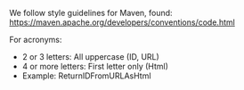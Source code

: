 

We follow style guidelines for Maven, found: https://maven.apache.org/developers/conventions/code.html

For acronyms:
- 2 or 3 letters: All uppercase (ID, URL)
- 4 or more letters: First letter only (Html)
- Example: ReturnIDFromURLAsHtml